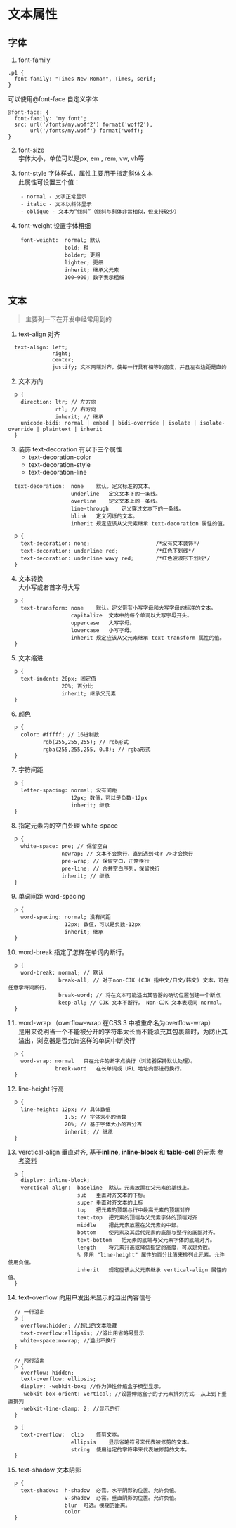 # 文本属性

## 字体

1. font-family
```
.p1 {
  font-family: "Times New Roman", Times, serif;
}
```
可以使用@font-face 自定义字体
```
@font-face: {
  font-family: 'my font';
  src: url('/fonts/my.woff2') format('woff2'),
       url('/fonts/my.woff') format('woff);
}
```

2. font-size  
字体大小，单位可以是px, em , rem, vw, vh等

3. font-style 字体样式，属性主要用于指定斜体文本  
   此属性可设置三个值：

```
    - normal - 文字正常显示
    - italic - 文本以斜体显示
    - oblique - 文本为“倾斜”（倾斜与斜体非常相似，但支持较少）
```

4. font-weight 设置字体粗细  

```
    font-weight:  normal; 默认
                  bold; 粗
                  bolder; 更粗
                  lighter; 更细
                  inherit; 继承父元素
                  100~900; 数字表示粗细
```


## 文本 

> 主要列一下在开发中经常用到的

1. text-align 对齐
```
  text-align: left;
              right;
              center;
              justify; 文本两端对齐，使每一行具有相等的宽度，并且左右边距是直的
```

2. 文本方向
```
  p {
    direction: ltr; // 左方向
               rtl; // 右方向
               inherit; // 继承
    unicode-bidi: normal | embed | bidi-override | isolate | isolate-override | plaintext | inherit
  }

```

3. 装饰 text-decoration
   有以下三个属性
      - text-decoration-color
      - text-decoration-style
      - text-decoration-line
```
  text-decoration:  none	默认。定义标准的文本。
                    underline	定义文本下的一条线。
                    overline	定义文本上的一条线。
                    line-through	定义穿过文本下的一条线。
                    blink	定义闪烁的文本。
                    inherit	规定应该从父元素继承 text-decoration 属性的值。

  p {
    text-decoration: none;                     /*没有文本装饰*/
    text-decoration: underline red;            /*红色下划线*/
    text-decoration: underline wavy red;       /*红色波浪形下划线*/
  }
```

4. 文本转换  
   大小写或者首字母大写
```
  p {
    text-transform: none	默认。定义带有小写字母和大写字母的标准的文本。
                    capitalize	文本中的每个单词以大写字母开头。
                    uppercase	大写字母。
                    lowercase	小写字母。
                    inherit	规定应该从父元素继承 text-transform 属性的值。
  }
```

5. 文本缩进
```
  p {
    text-indent: 20px; 固定值
                 20%; 百分比
                 inherit; 继承父元素
  }
```

6. 颜色
```
  p {
    color: #fffff; // 16进制数
           rgb(255,255,255); // rgb形式
           rgba(255,255,255, 0.8); // rgba形式
  }
```

7. 字符间距
```
  p {
    letter-spacing: normal; 没有间距
                    12px; 数值，可以是负数-12px
                    inherit; 继承
  }
```

8. 指定元素内的空白处理 white-space
```
  p {
    white-space: pre; // 保留空白
                 nowrap; // 文本不会换行，直到遇到<br />才会换行
                 pre-wrap; // 保留空白，正常换行
                 pre-line; // 合并空白序列，保留换行
                 inherit; // 继承
  }
```

9. 单词间距 word-spacing
```
  p {
    word-spacing: normal; 没有间距
                  12px; 数值，可以是负数-12px
                  inherit; 继承
  }
```

10. word-break 指定了怎样在单词内断行。
```
  p {
    word-break: normal; // 默认
                break-all; // 对于non-CJK (CJK 指中文/日文/韩文) 文本，可在任意字符间断行。
                break-word; // 将在文本可能溢出其容器的确切位置创建一个断点
                keep-all; // CJK 文本不断行。 Non-CJK 文本表现同 normal。
  }
```

11. word-wrap  （overflow-wrap  在CSS 3 中被重命名为overflow-wrap）  
是用来说明当一个不能被分开的字符串太长而不能填充其包裹盒时，为防止其溢出，浏览器是否允许这样的单词中断换行
```
  p {
    word-wrap: normal	只在允许的断字点换行（浏览器保持默认处理）。
               break-word	在长单词或 URL 地址内部进行换行。
  }
```

12. line-height  行高
```
  p {
    line-height: 12px; // 具体数值
                  1.5; // 字体大小的倍数
                  20%; // 基于字体大小的百分百
                  inherit; // 继承
  }
```

13. verctical-align 垂直对齐, 基于**inline, inline-block** 和 **table-cell** 的元素
    [参考资料](https://developer.mozilla.org/zh-CN/docs/Web/CSS/vertical-align)
```
  p {
    display: inline-block;
    verctical-align:  baseline	默认。元素放置在父元素的基线上。
                      sub	垂直对齐文本的下标。
                      super	垂直对齐文本的上标
                      top	把元素的顶端与行中最高元素的顶端对齐
                      text-top	把元素的顶端与父元素字体的顶端对齐
                      middle	把此元素放置在父元素的中部。
                      bottom	使元素及其后代元素的底部与整行的底部对齐。
                      text-bottom	把元素的底端与父元素字体的底端对齐。
                      length	将元素升高或降低指定的高度，可以是负数。
                      %	使用 "line-height" 属性的百分比值来排列此元素。允许使用负值。
                      inherit	规定应该从父元素继承 vertical-align 属性的值。
  }
```

14. text-overflow  向用户发出未显示的溢出内容信号
```
  // 一行溢出
  p {
    overflow:hidden; //超出的文本隐藏
    text-overflow:ellipsis; //溢出用省略号显示
    white-space:nowrap; //溢出不换行
  }

  // 两行溢出
  p {
    overflow: hidden;
    text-overflow: ellipsis;
    display: -webkit-box; //作为弹性伸缩盒子模型显示。
    -webkit-box-orient: vertical; //设置伸缩盒子的子元素排列方式--从上到下垂直排列
    -webkit-line-clamp: 2; //显示的行
  }

  p {
    text-overflow:  clip	修剪文本。
                    ellipsis	显示省略符号来代表被修剪的文本。
                    string	使用给定的字符串来代表被修剪的文本。
  }
```

15. text-shadow 文本阴影
```
  p {
    text-shadow:  h-shadow	必需。水平阴影的位置。允许负值。
                  v-shadow	必需。垂直阴影的位置。允许负值。
                  blur	可选。模糊的距离。
                  color
  }
```
